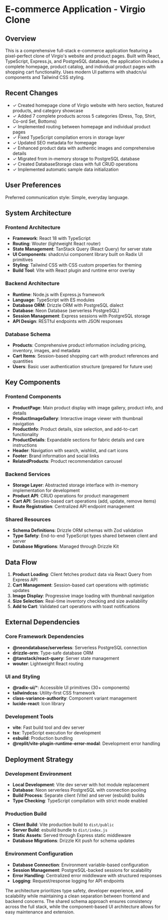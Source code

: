 # E-commerce Application - Virgio Clone

## Overview

This is a comprehensive full-stack e-commerce application featuring a pixel-perfect clone of Virgio's website and product pages. Built with React, TypeScript, Express.js, and PostgreSQL database, the application includes a complete homepage, product catalog, and individual product pages with shopping cart functionality. Uses modern UI patterns with shadcn/ui components and Tailwind CSS styling.

## Recent Changes

- ✓ Created homepage clone of Virgio website with hero section, featured products, and category showcase
- ✓ Added 7 complete products across 5 categories (Dress, Top, Shirt, Co-ord Set, Bottoms)
- ✓ Implemented routing between homepage and individual product pages
- ✓ Fixed TypeScript compilation errors in storage layer
- ✓ Updated SEO metadata for homepage
- ✓ Enhanced product data with authentic images and comprehensive details
- ✓ Migrated from in-memory storage to PostgreSQL database
- ✓ Created DatabaseStorage class with full CRUD operations
- ✓ Implemented automatic sample data initialization

## User Preferences

Preferred communication style: Simple, everyday language.

## System Architecture

### Frontend Architecture
- **Framework**: React 18 with TypeScript
- **Routing**: Wouter (lightweight React router)
- **State Management**: TanStack Query (React Query) for server state
- **UI Components**: shadcn/ui component library built on Radix UI primitives
- **Styling**: Tailwind CSS with CSS custom properties for theming
- **Build Tool**: Vite with React plugin and runtime error overlay

### Backend Architecture
- **Runtime**: Node.js with Express.js framework
- **Language**: TypeScript with ES modules
- **Database ORM**: Drizzle ORM with PostgreSQL dialect
- **Database**: Neon Database (serverless PostgreSQL)
- **Session Management**: Express sessions with PostgreSQL storage
- **API Design**: RESTful endpoints with JSON responses

### Database Schema
- **Products**: Comprehensive product information including pricing, inventory, images, and metadata
- **Cart Items**: Session-based shopping cart with product references and quantities
- **Users**: Basic user authentication structure (prepared for future use)

## Key Components

### Frontend Components
- **ProductPage**: Main product display with image gallery, product info, and details
- **ProductImageGallery**: Interactive image viewer with thumbnail navigation
- **ProductInfo**: Product details, size selection, and add-to-cart functionality
- **ProductDetails**: Expandable sections for fabric details and care instructions
- **Header**: Navigation with search, wishlist, and cart icons
- **Footer**: Brand information and social links
- **RelatedProducts**: Product recommendation carousel

### Backend Services
- **Storage Layer**: Abstracted storage interface with in-memory implementation for development
- **Product API**: CRUD operations for product management
- **Cart API**: Session-based cart operations (add, update, remove items)
- **Route Registration**: Centralized API endpoint management

### Shared Resources
- **Schema Definitions**: Drizzle ORM schemas with Zod validation
- **Type Safety**: End-to-end TypeScript types shared between client and server
- **Database Migrations**: Managed through Drizzle Kit

## Data Flow

1. **Product Loading**: Client fetches product data via React Query from Express API
2. **Cart Management**: Session-based cart operations with optimistic updates
3. **Image Display**: Progressive image loading with thumbnail navigation
4. **Size Selection**: Real-time inventory checking and size availability
5. **Add to Cart**: Validated cart operations with toast notifications

## External Dependencies

### Core Framework Dependencies
- **@neondatabase/serverless**: Serverless PostgreSQL connection
- **drizzle-orm**: Type-safe database ORM
- **@tanstack/react-query**: Server state management
- **wouter**: Lightweight React routing

### UI and Styling
- **@radix-ui/***: Accessible UI primitives (30+ components)
- **tailwindcss**: Utility-first CSS framework
- **class-variance-authority**: Component variant management
- **lucide-react**: Icon library

### Development Tools
- **vite**: Fast build tool and dev server
- **tsx**: TypeScript execution for development
- **esbuild**: Production bundling
- **@replit/vite-plugin-runtime-error-modal**: Development error handling

## Deployment Strategy

### Development Environment
- **Local Development**: Vite dev server with hot module replacement
- **Database**: Neon serverless PostgreSQL with connection pooling
- **Build Process**: Separate client (Vite) and server (esbuild) builds
- **Type Checking**: TypeScript compilation with strict mode enabled

### Production Build
- **Client Build**: Vite production build to `dist/public`
- **Server Build**: esbuild bundle to `dist/index.js`
- **Static Assets**: Served through Express static middleware
- **Database Migrations**: Drizzle Kit push for schema updates

### Environment Configuration
- **Database Connection**: Environment variable-based configuration
- **Session Management**: PostgreSQL-backed sessions for scalability
- **Error Handling**: Centralized error middleware with structured responses
- **Logging**: Request/response logging for API endpoints

The architecture prioritizes type safety, developer experience, and scalability while maintaining a clean separation between frontend and backend concerns. The shared schema approach ensures consistency across the full stack, while the component-based UI architecture allows for easy maintenance and extension.
